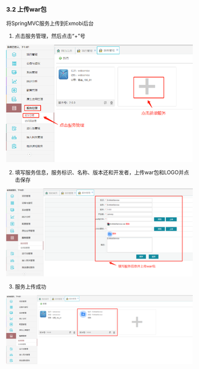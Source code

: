 ### 3.2 上传war包

将SpringMVC服务上传到Exmobi后台

1. 点击服务管理，然后点击“+”号

![](img/service-add.png)



2. 填写服务信息，服务标识、名称、版本还和开发者，上传war包和LOGO并点击保存

![](img/service-info-edit.png)

3. 服务上传成功

![](img/service-add-suc.png)


